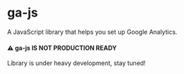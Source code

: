 # ga-js
A JavaScript library that helps you set up Google Analytics.

#### :warning: ga-js IS NOT PRODUCTION READY
Library is under heavy development, stay tuned!
